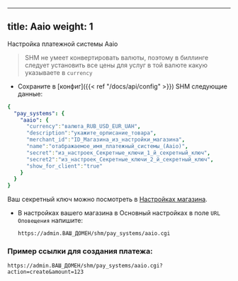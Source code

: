
---
title: Aaio
weight: 1
---

Настройка платежной системы Aaio

> SHM не умеет конвертировать валюты, поэтому в биллинге следует установить все цены для услуг в той валюте какую указываете в `currency`

* Сохраните в [конфиг]({{< ref "/docs/api/config" >}}) SHM следующие данные:
```yaml
{
  "pay_systems": {
    "aaio": {
      "currency":"валюта_RUB_USD_EUR_UAH",
      "description":"укажите_орписание_товара",
      "merchant_id":"ID_Магазина_из_настройки_магазина",
      "name":"отабражаемое_имя_платежный_системы_(Aaio)",
      "secret":"из_настроек_Секретные_ключи_1_й_секретный_ключ",
      "secret2":"из_настроек_Секретные_ключи_2_й_секретный_ключ",
      "show_for_client":"true"
    }
  }
}
```

Ваш секретный ключ можно посмотреть в [Настройках магазина](https://aaio.so/cabinet/merchants).
 
* В настройках вашего магазина в Основный настройках в поле `URL Оповещения` напишите:

  `https://admin.ВАШ_ДОМЕН/shm/pay_systems/aaio.cgi`


### Пример ссылки для создания платежа:

`https://admin.ВАШ_ДОМЕН/shm/pay_systems/aaio.cgi?action=create&amount=123`

